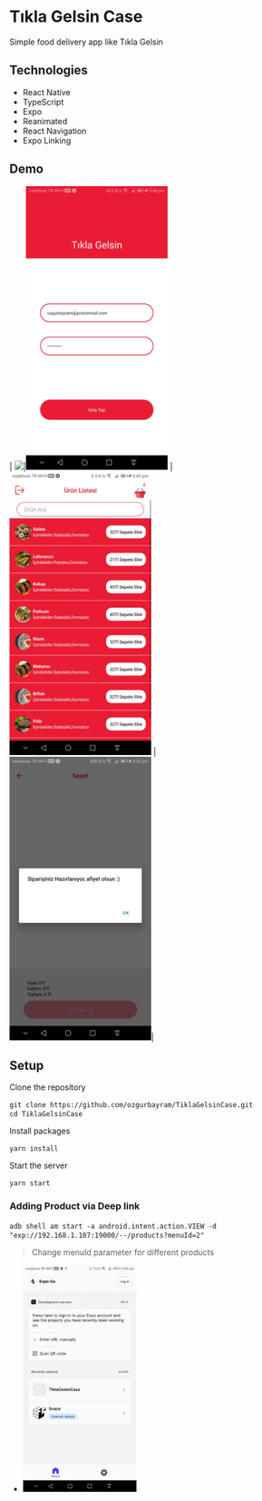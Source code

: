 # Tıkla Gelsin Case 
Simple food delivery app like Tıkla Gelsin

## Technologies
* React Native
* TypeScript
* Expo
* Reanimated
* React Navigation
* Expo Linking

## Demo
| <img src="./media/process.gif" width="250">|<img src="./media/login.jpg" width="250"> |
<img src="./media/list.jpg" width="250"> | <img src="./media/succes.jpg" width="250">|


## Setup

Clone the repository
```
git clone https://github.com/ozgurbayram/TiklaGelsinCase.git
cd TiklaGelsinCase
```

Install packages
```
yarn install
```

Start the server
```
yarn start
```

### Adding Product via Deep link 
``` console
adb shell am start -a android.intent.action.VIEW -d "exp://192.168.1.107:19000/--/products?menuId=2"
```
>Change menuId parameter for different products

* <img src="./media/deeplink.gif" width="200">